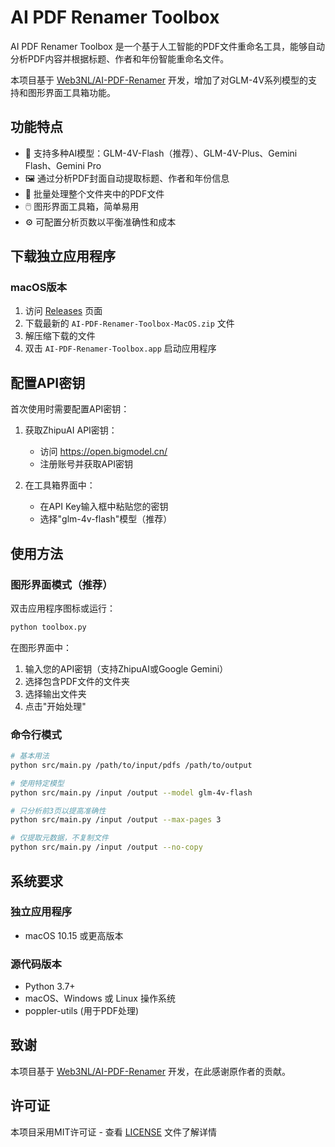 # AI PDF Renamer Toolbox

AI PDF Renamer Toolbox 是一个基于人工智能的PDF文件重命名工具，能够自动分析PDF内容并根据标题、作者和年份智能重命名文件。

本项目基于 [Web3NL/AI-PDF-Renamer](https://github.com/Web3NL/AI-PDF-Renamer) 开发，增加了对GLM-4V系列模型的支持和图形界面工具箱功能。

## 功能特点

- 🧠 支持多种AI模型：GLM-4V-Flash（推荐）、GLM-4V-Plus、Gemini Flash、Gemini Pro
- 🖼️ 通过分析PDF封面自动提取标题、作者和年份信息
- 📁 批量处理整个文件夹中的PDF文件
- 🖱️ 图形界面工具箱，简单易用
- ⚙️ 可配置分析页数以平衡准确性和成本

## 下载独立应用程序

### macOS版本

1. 访问 [Releases](https://github.com/pannylearn/AI-PDF-Renamer-toolbox/releases) 页面
2. 下载最新的 `AI-PDF-Renamer-Toolbox-MacOS.zip` 文件
3. 解压缩下载的文件
4. 双击 `AI-PDF-Renamer-Toolbox.app` 启动应用程序


## 配置API密钥

首次使用时需要配置API密钥：

1. 获取ZhipuAI API密钥：
   - 访问 https://open.bigmodel.cn/
   - 注册账号并获取API密钥

2. 在工具箱界面中：
   - 在API Key输入框中粘贴您的密钥
   - 选择"glm-4v-flash"模型（推荐）

## 使用方法

### 图形界面模式（推荐）

双击应用程序图标或运行：

```bash
python toolbox.py
```

在图形界面中：
1. 输入您的API密钥（支持ZhipuAI或Google Gemini）
2. 选择包含PDF文件的文件夹
3. 选择输出文件夹
4. 点击"开始处理"

### 命令行模式

```bash
# 基本用法
python src/main.py /path/to/input/pdfs /path/to/output

# 使用特定模型
python src/main.py /input /output --model glm-4v-flash

# 只分析前3页以提高准确性
python src/main.py /input /output --max-pages 3

# 仅提取元数据，不复制文件
python src/main.py /input /output --no-copy
```

## 系统要求

### 独立应用程序
- macOS 10.15 或更高版本

### 源代码版本
- Python 3.7+
- macOS、Windows 或 Linux 操作系统
- poppler-utils (用于PDF处理)

## 致谢

本项目基于 [Web3NL/AI-PDF-Renamer](https://github.com/Web3NL/AI-PDF-Renamer) 开发，在此感谢原作者的贡献。

## 许可证

本项目采用MIT许可证 - 查看 [LICENSE](LICENSE) 文件了解详情

